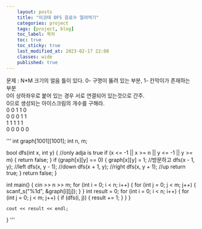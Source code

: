 ```yaml
---
    layout: posts
    title: "이코테 DFS 음료수 얼려먹기"
    categories: project
    tags: [project, blog]
    toc_label: 목차
    toc: true
    toc_sticky: true
    last_modified_at: 2023-02-17 22:08
    classes: wide
    published: true
---
```


문제 : N*M 크기의 얼음 틀이 있다. 0- 구명이 뚫려 있는 부분, 1- 칸막이가 존재하는 부분  
0이 상하좌우로 붙어 있는 경우 서로 연결되어 있는것으로 간주.  
0으로 생성되는 아이스크림의 개수를 구해라.  
0 0 1 1 0  
0 0 0 1 1  
1 1 1 1 1  
0 0 0 0 0  


'''
int graph[1001][1001];
int n, m;

bool dfs(int x, int y) {    //only adja is true
    if (x <= -1 || x >= n || y <= -1 || y >= m) { return false; }
    if (graph[x][y] == 0) {
        graph[x][y] = 1;    //방문하고
        dfs(x - 1, y);  //left
        dfs(x, y - 1);  //down
        dfs(x + 1, y);  //right
        dfs(x, y + 1);  //up
        return true;
    }
    return false;
}

int main() {
    cin >> n >> m;
    for (int i = 0; i < n; i++) {
        for (int j = 0; j < m; j++) {
            scanf_s("%1d", &graph[i][j]);
        }
    }
    int result = 0;
    for (int i = 0; i < n; i++) {
        for (int j = 0; j < m; j++) {
            if (dfs(i, j)) { result += 1; }
        }
    }

    cout << result << endl;
}
'''

